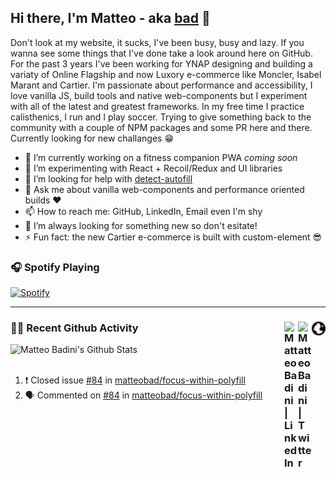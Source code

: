 ## Hi there, I'm Matteo - aka [bad][website] 👋

Don't look at my website, it sucks, I've been busy, busy and lazy. If you wanna see some things that I've done take a look around here on GitHub. For the past 3 years I've been working for YNAP designing and building a variaty of Online Flagship and now Luxory e-commerce like Moncler, Isabel Marant and Cartier. I'm passionate about performance and accessibility, I love vanilla JS, build tools and native web-components but I experiment with all of the latest and greatest frameworks. In my free time I practice calisthenics, I run and I play soccer.
Trying to give something back to the community with a couple of NPM packages and some PR here and there. Currently looking for new challanges 😁

- 🔭 I’m currently working on a fitness companion PWA _coming soon_
- 🌱 I’m experimenting with React + Recoil/Redux and UI libraries
- 🤔 I’m looking for help with [detect-autofill](https://github.com/matteobad/detect-autofill)
- 💬 Ask me about vanilla web-components and performance oriented builds ❤️
- 📫 How to reach me: GitHub, LinkedIn, Email even I'm shy
- 👯 I’m always looking for something new so don't esitate!
- ⚡ Fun fact: the new Cartier e-commerce is built with custom-element 😎

### 🎧 Spotify Playing

[![Spotify](https://novatorem-bice.vercel.app/api/spotify)](https://open.spotify.com/user/matteobad)

---

### 🐱‍👤 Recent Github Activity [<img align="right" alt="matteobad.github.io" width="22px" src="https://raw.githubusercontent.com/iconic/open-iconic/master/svg/globe.svg" />][website][<img align="right" alt="Matteo Badini | Twitter" width="22px" src="https://cdn.jsdelivr.net/npm/simple-icons@v3/icons/twitter.svg" />][twitter][<img align="right" alt="Matteo Badini | LinkedIn" width="22px" src="https://cdn.jsdelivr.net/npm/simple-icons@v3/icons/linkedin.svg" />][linkedin]

<img align="left" alt="Matteo Badini's Github Stats" src="https://github-readme-stats-topaz-iota.vercel.app/api?username=matteobad&show_icons=true&hide_border=true" />

<br />
<br />

<!--START_SECTION:activity-->
1. ❗️ Closed issue [#84](https://github.com/matteobad/focus-within-polyfill/issues/84) in [matteobad/focus-within-polyfill](https://github.com/matteobad/focus-within-polyfill)
2. 🗣 Commented on [#84](https://github.com/matteobad/focus-within-polyfill/issues/84) in [matteobad/focus-within-polyfill](https://github.com/matteobad/focus-within-polyfill)
<!--END_SECTION:activity-->

[website]: https://matteobad.github.io
[twitter]: https://twitter.com/matteo_badini
[linkedin]: https://www.linkedin.com/in/matteo-badini-a4126412b/

